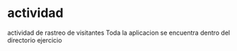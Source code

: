 # actividad
actividad de rastreo de visitantes
Toda la aplicacion se encuentra dentro del directorio ejercicio
